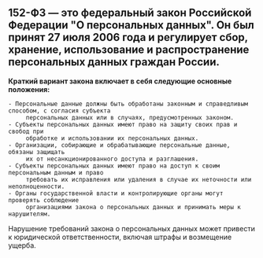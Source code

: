 ## 152-ФЗ — это федеральный закон Российской Федерации "О персональных данных". Он был принят 27 июля 2006 года и регулирует сбор, хранение, использование и распространение персональных данных граждан России.

**Краткий вариант закона включает в себя следующие основные положения:**

    - Персональные данные должны быть обработаны законным и справедливым способом, с согласия субъекта
         персональных данных или в случаях, предусмотренных законом.
    - Субъекты персональных данных имеют право на защиту своих прав и свобод при 
         обработке и использовании их персональных данных.
    - Организации, собирающие и обрабатывающие персональные данные, обязаны защищать
         их от несанкционированного доступа и разглашения.
    - Субъекты персональных данных имеют право на доступ к своим персональным данным и право
         требовать их исправления или удаления в случае их неточности или неполноценности.
    - Органы государственной власти и контролирующие органы могут проверять соблюдение 
         организациями закона о персональных данных и принимать меры к нарушителям.

Нарушение требований закона о персональных данных может привести к юридической ответственности, включая штрафы и возмещение ущерба.